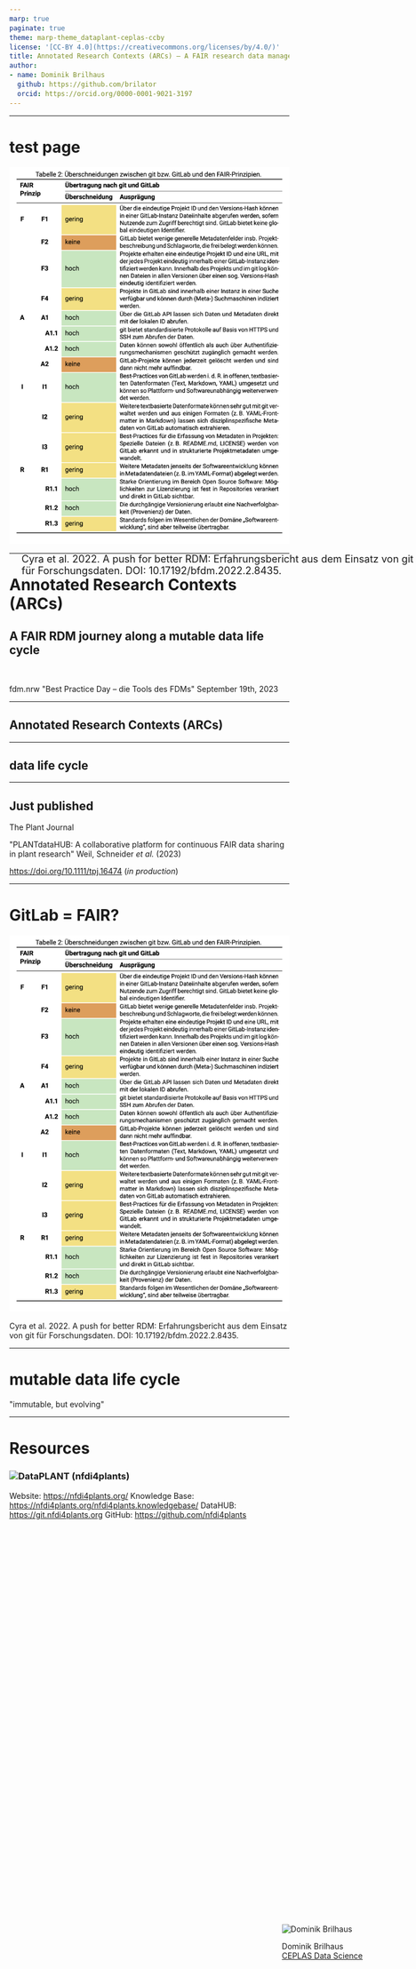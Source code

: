 ```yaml
---
marp: true
paginate: true
theme: marp-theme_dataplant-ceplas-ccby
license: '[CC-BY 4.0](https://creativecommons.org/licenses/by/4.0/)'
title: Annotated Research Contexts (ARCs) – A FAIR research data management journey along a mutable data life cycle
author:
- name: Dominik Brilhaus
  github: https://github.com/brilator
  orcid: https://orcid.org/0000-0001-9021-3197
---
```


<style>

figcaption {
  font-size:12px;
  font-style: italic;
  /*margin-bottom: 30px;*/
}

#footer-ref {
  position: fixed;
  /* bottom: 2%; */
  left: 250px;
  font-size: 18px;
}

</style>


---

# test page

![bg right w:400](./images/cyra_et_al-2022-GitLab-FAIR.png)

<footer>
    <div id="footer-ref">
    Cyra et al. 2022. A push for better RDM: Erfahrungsbericht aus dem Einsatz von git für Forschungsdaten. DOI: 10.17192/bfdm.2022.2.8435.
    </div>
</footer>




---


# Annotated Research Contexts (ARCs)

## A FAIR RDM journey along a mutable data life cycle

<style scoped>section {background: none; background-color: white}</style>
<!-- _paginate: false -->

<br>

fdm.nrw
"Best Practice Day &ndash; die Tools des FDMs"
September 19th, 2023

<div style="position: fixed; bottom: 10%; right: 10%;">
  <div class="profile-picture">
    <img src="https://www.ceplas.eu/fileadmin/_processed_/d/c/csm_Brilhaus_Dominik_4fd48a61a2.jpeg" alt="Dominik Brilhaus">
  </div>

  <div>

  Dominik Brilhaus <br> [CEPLAS Data Science](https://www.ceplas.eu/en/research/data-science-and-data-management/)

  </div>

</div>

---

## Annotated Research Contexts (ARCs)

---

## data life cycle

---

## Just published

The Plant Journal

"PLANTdataHUB: A collaborative platform for continuous FAIR data sharing in plant research"
Weil, Schneider *et al.* (2023)

<https://doi.org/10.1111/tpj.16474> (*in production*)

---

# GitLab = FAIR?

![bg right:40% w:400](./images/cyra_et_al-2022-GitLab-FAIR.png)


Cyra et al. 2022. A push for better RDM: Erfahrungsbericht aus dem Einsatz von git für Forschungsdaten. DOI: 10.17192/bfdm.2022.2.8435.

---


# **mutable** data life cycle

"immutable, but evolving"


---

# Resources

### <img align="left" height=35px src='https://raw.githubusercontent.com/nfdi4plants/Branding/7e7d442aafeaa767b9c14a63a16e459dadcbdaaf/logos/DataPLANT/DataPLANT_logo_minimal_rounded_bg_darkblue.svg'/> DataPLANT (nfdi4plants)

Website: <a href="https://nfdi4plants.org/" target="_blank">https://nfdi4plants.org/</a>
Knowledge Base: <a href="https://nfdi4plants.org/nfdi4plants.knowledgebase/" target="_blank">https://nfdi4plants.org/nfdi4plants.knowledgebase/</a>
DataHUB: <a href="https://git.nfdi4plants.org" target="_blank">https://git.nfdi4plants.org</a>
GitHub: <a href="https://github.com/nfdi4plants" target="_blank">https://github.com/nfdi4plants</a>
